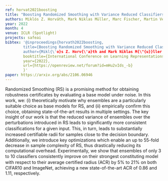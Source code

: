 ```yaml
---
ref: horvat2021boosting
title: "Boosting Randomized Smoothing with Variance Reduced Classifiers"
authors: Miklós Z. Horváth, Mark Niklas Müller, Marc Fischer, Martin Vechev
year: 2022
month: 4
venue: ICLR (Spotlight)
projects: safeai
bibtex: '@inproceedings{horvath2022boosting,
		title={Boosting Randomized Smoothing with Variance Reduced Classifiers},
		author={Mikl{\'o}s Z. Horv{\'a}th and Mark Niklas M{\"{u}}ller and Marc Fischer and Martin Vechev},
		booktitle={International Conference on Learning Representations},
		year={2022},
		url={https://openreview.net/forum?id=mHu2vIds_-b}
		}'
paper: https://arxiv.org/abs/2106.06946
---
```


Randomized Smoothing (RS) is a promising method for obtaining robustness certiﬁcates by evaluating a base model under noise. In this work, we: (i) theoretically motivate why ensembles are a particularly suitable choice as base models for RS, and (ii) empirically conﬁrm this choice, obtaining state-of-the-art results in multiple settings. The key insight of our work is that the reduced variance of ensembles over the perturbations introduced in RS leads to signiﬁcantly more consistent classiﬁcations for a given input. This, in turn, leads to substantially increased certiﬁable radii for samples close to the decision boundary. Additionally, we introduce key optimizations which enable an up to 55-fold decrease in sample complexity of RS, thus drastically reducing its computational overhead. Experimentally, we show that ensembles of only 3 to 10 classiﬁers consistently improve on their strongest constituting model with respect to their average certiﬁed radius (ACR) by 5% to 21% on both CIFAR10 and ImageNet, achieving a new state-of-the-art ACR of 0.86 and 1.11, respectively. 

